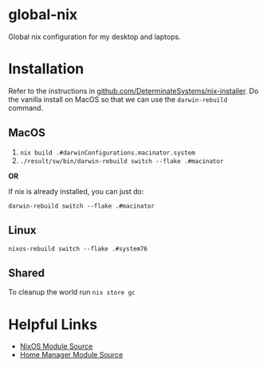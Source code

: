 # global-nix

Global nix configuration for my desktop and laptops.

# Installation

Refer to the instructions in [github.com/DeterminateSystems/nix-installer](https://github.com/DeterminateSystems/nix-installer). Do the vanilla install on MacOS so that we can use the `darwin-rebuild` command.

## MacOS

1. `nix build .#darwinConfigurations.macinator.system`
2. `./result/sw/bin/darwin-rebuild switch --flake .#macinator`

**OR**

If nix is already installed, you can just do:

`darwin-rebuild switch --flake .#macinator`

## Linux

`nixos-rebuild switch --flake .#system76`


## Shared

To cleanup the world run `nix store gc`

# Helpful Links

- [NixOS Module Source](https://github.com/NixOS/nixpkgs/tree/master/nixos/modules)
- [Home Manager Module Source](https://github.com/nix-community/home-manager/tree/master/modules)
